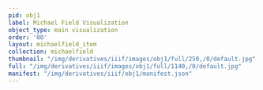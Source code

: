 ```yaml
---
pid: obj1
label: Michael Field Visualization
object_type: main visualization
order: '00'
layout: michaelfield_item
collection: michaelfield
thumbnail: "/img/derivatives/iiif/images/obj1/full/250,/0/default.jpg"
full: "/img/derivatives/iiif/images/obj1/full/1140,/0/default.jpg"
manifest: "/img/derivatives/iiif/obj1/manifest.json"
---
```


